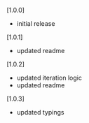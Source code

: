[1.0.0]

-   initial release

[1.0.1]

-   updated readme

[1.0.2]

-   updated iteration logic
-   updated readme

[1.0.3]

-   updated typings
